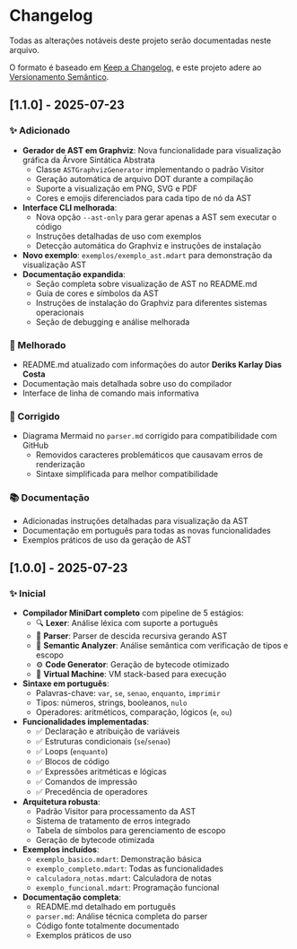 # Changelog

Todas as alterações notáveis deste projeto serão documentadas neste arquivo.

O formato é baseado em [Keep a Changelog](https://keepachangelog.com/pt-BR/1.0.0/),
e este projeto adere ao [Versionamento Semântico](https://semver.org/lang/pt-BR/).

## [1.1.0] - 2025-07-23

### ✨ Adicionado
- **Gerador de AST em Graphviz**: Nova funcionalidade para visualização gráfica da Árvore Sintática Abstrata
  - Classe `ASTGraphvizGenerator` implementando o padrão Visitor
  - Geração automática de arquivo DOT durante a compilação
  - Suporte a visualização em PNG, SVG e PDF
  - Cores e emojis diferenciados para cada tipo de nó da AST
- **Interface CLI melhorada**:
  - Nova opção `--ast-only` para gerar apenas a AST sem executar o código
  - Instruções detalhadas de uso com exemplos
  - Detecção automática do Graphviz e instruções de instalação
- **Novo exemplo**: `exemplos/exemplo_ast.mdart` para demonstração da visualização AST
- **Documentação expandida**:
  - Seção completa sobre visualização de AST no README.md
  - Guia de cores e símbolos da AST
  - Instruções de instalação do Graphviz para diferentes sistemas operacionais
  - Seção de debugging e análise melhorada

### 🔧 Melhorado
- README.md atualizado com informações do autor **Deriks Karlay Dias Costa**
- Documentação mais detalhada sobre uso do compilador
- Interface de linha de comando mais informativa

### 🐛 Corrigido
- Diagrama Mermaid no `parser.md` corrigido para compatibilidade com GitHub
  - Removidos caracteres problemáticos que causavam erros de renderização
  - Sintaxe simplificada para melhor compatibilidade

### 📚 Documentação
- Adicionadas instruções detalhadas para visualização da AST
- Documentação em português para todas as novas funcionalidades
- Exemplos práticos de uso da geração de AST

## [1.0.0] - 2025-07-23

### ✨ Inicial
- **Compilador MiniDart completo** com pipeline de 5 estágios:
  - 🔍 **Lexer**: Análise léxica com suporte a português
  - 🌳 **Parser**: Parser de descida recursiva gerando AST
  - 🧠 **Semantic Analyzer**: Análise semântica com verificação de tipos e escopo
  - ⚙️ **Code Generator**: Geração de bytecode otimizado
  - 🚀 **Virtual Machine**: VM stack-based para execução
- **Sintaxe em português**:
  - Palavras-chave: `var`, `se`, `senao`, `enquanto`, `imprimir`
  - Tipos: números, strings, booleanos, `nulo`
  - Operadores: aritméticos, comparação, lógicos (`e`, `ou`)
- **Funcionalidades implementadas**:
  - ✅ Declaração e atribuição de variáveis
  - ✅ Estruturas condicionais (`se`/`senao`)
  - ✅ Loops (`enquanto`)
  - ✅ Blocos de código
  - ✅ Expressões aritméticas e lógicas
  - ✅ Comandos de impressão
  - ✅ Precedência de operadores
- **Arquitetura robusta**:
  - Padrão Visitor para processamento da AST
  - Sistema de tratamento de erros integrado
  - Tabela de símbolos para gerenciamento de escopo
  - Geração de bytecode otimizada
- **Exemplos incluídos**:
  - `exemplo_basico.mdart`: Demonstração básica
  - `exemplo_completo.mdart`: Todas as funcionalidades
  - `calculadora_notas.mdart`: Calculadora de notas
  - `exemplo_funcional.mdart`: Programação funcional
- **Documentação completa**:
  - README.md detalhado em português
  - `parser.md`: Análise técnica completa do parser
  - Código fonte totalmente documentado
  - Exemplos práticos de uso
